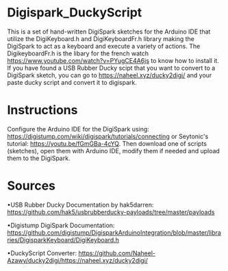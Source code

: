 # Digispark_DuckyScript
This is a set of hand-written DigiSpark sketches for the Arduino IDE that utilize the DigiKeyboard.h and DigiKeyboardFr.h library making the DigiSpark to act as a keyboard and execute a variety of actions. The DigikeyboardFr.h is the libary for the french watch https://www.youtube.com/watch?v=PYugCE4A6js to know how to install it. If you have found a USB Rubber Ducky scipt that you want to convert to a DigiSpark sketch, you can go to https://naheel.xyz/ducky2digi/ and your paste ducky script and convert it to digispark.

# Instructions
Configure the Arduino IDE for the DigiSpark using: https://digistump.com/wiki/digispark/tutorials/connecting or Seytonic's tutorial: https://youtu.be/fGmGBa-4cYQ. Then download one of scripts (sketches), open them with Arduino IDE, modify them if needed and upload them to the DigiSpark.

# Sources
•USB Rubber Ducky Documentation by hak5darren: https://github.com/hak5/usbrubberducky-payloads/tree/master/payloads
 
•Digistump DigiSpark Documentation: https://github.com/digistump/DigisparkArduinoIntegration/blob/master/libraries/DigisparkKeyboard/DigiKeyboard.h
 
•DuckyScript Converter: https://github.com/Naheel-Azawy/ducky2digi/https://naheel.xyz/ducky2digi/
